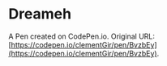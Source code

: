 # Dreameh

A Pen created on CodePen.io. Original URL: [https://codepen.io/clementGir/pen/BvzbEy](https://codepen.io/clementGir/pen/BvzbEy).

